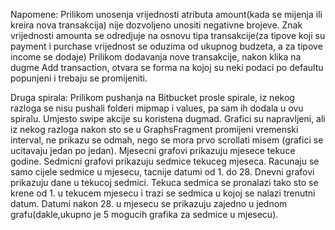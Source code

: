 Napomene:
Prilikom unosenja vrijednosti atributa amount(kada se mijenja ili kreira nova transakcija) nije dozvoljeno unositi negativne brojeve.
Znak vrijednosti amounta se odredjuje na osnovu tipa transakcije(za tipove koji su payment i purchase vrijednost se oduzima od ukupnog budzeta,
a za tipove income se dodaje)
Prilikom dodavanja nove transakcije, nakon klika na dugme Add transaction, otvara se forma na kojoj su neki podaci po defaultu popunjeni i trebaju
se promijeniti.

Druga spirala:
Prilikom pushanja na Bitbucket prosle spirale, iz nekog razloga se nisu pushali folderi mipmap i values, pa sam ih dodala u ovu spiralu.
Umjesto swipe akcije su koristena dugmad. Grafici su napravljeni, ali iz nekog razloga nakon sto se u GraphsFragment promijeni vremenski interval,
ne prikazu se odmah, nego se mora prvo scrollati misem (grafici se ucitavaju jedan po jedan). Mjesecni grafovi prikazuju mjesece tekuce godine. 
Sedmicni grafovi prikazuju sedmice tekuceg mjeseca. Racunaju se samo cijele sedmice u mjesecu, tacnije datumi od 1. do 28. Dnevni grafovi prikazuju 
dane u tekucoj sedmici. Tekuca sedmica se pronalazi tako sto se krene od 1. u tekucem mjesecu i trazi se sedmica u kojoj se nalazi trenutni datum. 
Datumi nakon 28. u mjesecu se prikazuju zajedno u jednom grafu(dakle,ukupno je 5 mogucih grafika za sedmice u mjesecu). 